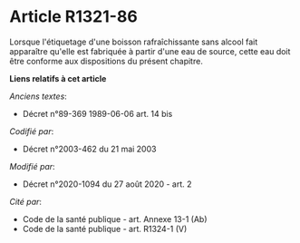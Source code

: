 # Article R1321-86

Lorsque l'étiquetage d'une boisson rafraîchissante sans alcool fait apparaître qu'elle est fabriquée à partir d'une eau de
source, cette eau doit être conforme aux dispositions du présent chapitre.

**Liens relatifs à cet article**

_Anciens textes_:

  - Décret n°89-369 1989-06-06 art. 14 bis

_Codifié par_:

  - Décret n°2003-462 du 21 mai 2003

_Modifié par_:

  - Décret n°2020-1094 du 27 août 2020 - art. 2

_Cité par_:

  - Code de la santé publique - art. Annexe 13-1 (Ab)
  - Code de la santé publique - art. R1324-1 (V)
